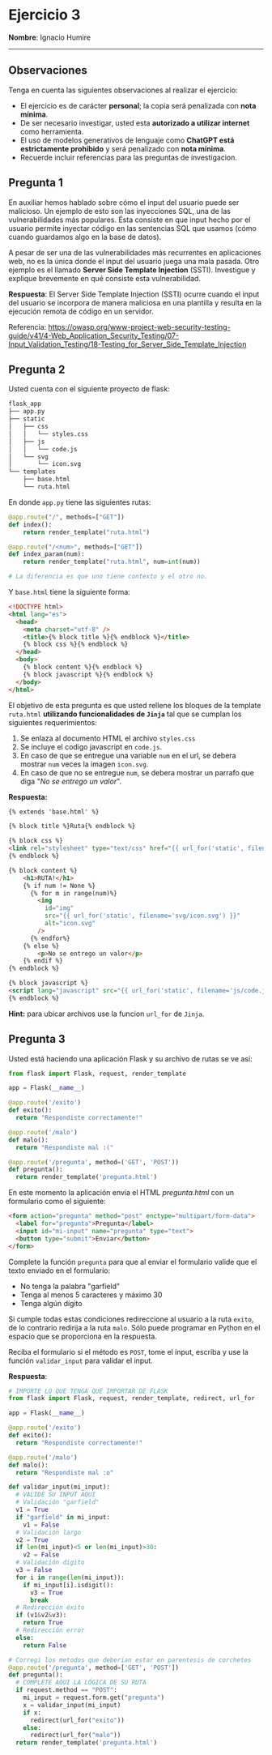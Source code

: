 # Ejercicio 3

**Nombre**: Ignacio Humire

---
## Observaciones
Tenga en cuenta las siguientes observaciones al realizar el ejercicio:

- El ejercicio es de carácter **personal**; la copia será penalizada con **nota mínima**.
- De ser necesario investigar, usted esta **autorizado a utilizar internet** como herramienta.
- El uso de modelos generativos de lenguaje como **ChatGPT está estrictamente prohibido** y será penalizado con **nota mínima**. 
- Recuerde incluir referencias para las preguntas de investigacion. 

## Pregunta 1
En auxiliar hemos hablado sobre cómo el input del usuario puede ser malicioso. Un ejemplo de esto son las inyecciones SQL, una de las vulnerabilidades más populares. Ésta consiste en que input hecho por el usuario permite inyectar código en las sentencias SQL que usamos (cómo cuando guardamos algo en la base de datos).

A pesar de ser una de las vulnerabilidades más recurrentes en aplicaciones web, no es la única donde el input del usuario juega una mala pasada. Otro ejemplo es el llamado **Server Side Template Injection** (SSTI). Investigue y explique brevemente en qué consiste esta vulnerabilidad.

**Respuesta**: El Server Side Template Injection (SSTI) ocurre cuando el input del usuario se incorpora de manera maliciosa en una plantilla y resulta en la ejecución remota de código en un servidor.

Referencia: https://owasp.org/www-project-web-security-testing-guide/v41/4-Web_Application_Security_Testing/07-Input_Validation_Testing/18-Testing_for_Server_Side_Template_Injection


## Pregunta 2

Usted cuenta con el siguiente proyecto de flask:
```bash
flask_app
├── app.py
├── static
│   ├── css
│   │   └── styles.css
│   ├── js
│   │   └── code.js
│   └── svg
│       └── icon.svg
└── templates
    ├── base.html
    └── ruta.html
```
En donde `app.py` tiene las siguientes rutas:
```python
@app.route("/", methods=["GET"])
def index():
    return render_template("ruta.html")

@app.route("/<num>", methods=["GET"])
def index_param(num):
    return render_template("ruta.html", num=int(num))

# La diferencia es que uno tiene contexto y el otro no.
```
Y `base.html` tiene la siguiente forma:
```html
<!DOCTYPE html>
<html lang="es">
  <head>
    <meta charset="utf-8" />
    <title>{% block title %}{% endblock %}</title>
    {% block css %}{% endblock %}
  </head>
  <body>
    {% block content %}{% endblock %}
    {% block javascript %}{% endblock %}
  </body>
</html>
```

El objetivo de esta pregunta es que usted rellene los bloques de la template `ruta.html` **utilizando funcionalidades de `Jinja`** tal que se cumplan los siguientes requerimientos:

1. Se enlaza al documento HTML el archivo `styles.css`
2. Se incluye el codigo javascript en `code.js`.
3. En caso de que se entregue una variable `num` en el url, se debera mostrar `num` veces la imagen `icon.svg`.
4. En caso de que no se entregue `num`, se debera mostrar un parrafo que diga "*No se entrego un valor*".

**Respuesta:**
```html
{% extends 'base.html' %}

{% block title %}Ruta{% endblock %}

{% block css %}
<link rel="stylesheet" type="text/css" href="{{ url_for('static', filename='css/styles.css')}}"/>
{% endblock %}

{% block content %}
    <h1>RUTA!</h1>
    {% if num != None %}
      {% for m in range(num)%}
        <img
          id="img"
          src="{{ url_for('static', filename='svg/icon.svg') }}"
          alt="icon.svg"
        />
      {% endfor%}
    {% else %}
        <p>No se entrego un valor</p>
    {% endif %}
{% endblock %}

{% block javascript %}
<script lang="javascript" src="{{ url_for('static', filename='js/code.js') }}"></script>
{% endblock %}
```
**Hint:** para ubicar archivos use la funcion `url_for` de `Jinja`.


## Pregunta 3
Usted está haciendo una aplicación Flask y su archivo de rutas se ve así:

```python
from flask import Flask, request, render_template

app = Flask(__name__)

@app.route('/exito')
def exito():
  return "Respondiste correctamente!"

@app.route('/malo')
def malo():
  return "Respondiste mal :("

@app.route('/pregunta', method=('GET', 'POST'))
def pregunta():
  return render_template('pregunta.html')
```

En este momento la aplicación envía el HTML *pregunta.html* con un formulario como el siguiente:

```html
<form action="pregunta" method="post" enctype="multipart/form-data">
  <label for="pregunta">Pregunta</label>
  <input id="mi-input" name="pregunta" type="text">
  <button type="submit">Enviar</button>
</form>
```

Complete la función `pregunta` para que al enviar el formulario valide que el texto enviado en el formulario:
- No tenga la palabra "garfield"
- Tenga al menos 5 caracteres y máximo 30
- Tenga algún dígito

Si cumple todas estas condiciones redireccione al usuario a la ruta `exito`, de lo contrario redirija a la ruta `malo`. Sólo puede programar en Python en el espacio que se proporciona en la respuesta.

Reciba el formulario si el método es `POST`, tome el input, escriba y use la función `validar_input` para validar el input.

**Respuesta**:
```python
# IMPORTE LO QUE TENGA QUE IMPORTAR DE FLASK
from flask import Flask, request, render_template, redirect, url_for

app = Flask(__name__)

@app.route('/exito')
def exito():
  return "Respondiste correctamente!"

@app.route('/malo')
def malo():
  return "Respondiste mal :o"

def validar_input(mi_input):
  # VALIDE SU INPUT AQUI
  # Validación "garfield"
  v1 = True
  if "garfield" in mi_input:
    v1 = False
  # Validación largo
  v2 = True
  if len(mi_input)<5 or len(mi_input)>30:
    v2 = False
  # Validación dígito
  v3 = False
  for i in range(len(mi_input)):
    if mi_input[i].isdigit():
      v3 = True
      break
  # Redirección éxito
  if (v1&v2&v3):
    return True
  # Redirección error
  else:
    return False

# Corregi los metodos que deberian estar en parentesis de corchetes
@app.route('/pregunta', method=['GET', 'POST'])
def pregunta():
  # COMPLETE AQUI LA LÓGICA DE SU RUTA
  if request.method == "POST":
    mi_input = request.form.get("pregunta")
    x = validar_input(mi_input)
    if x:
      redirect(url_for("exito"))
    else:
      redirect(url_for("malo"))
  return render_template('pregunta.html')
```